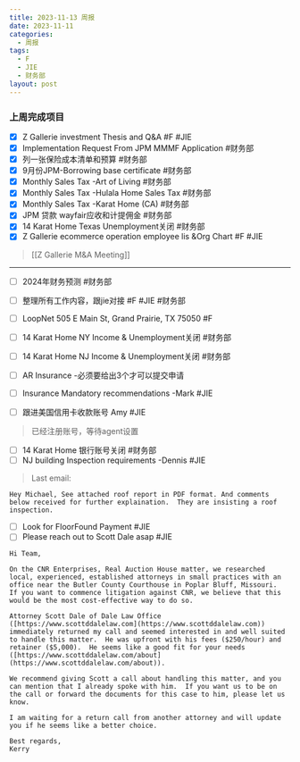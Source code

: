```yaml
---
title: 2023-11-13 周报
date: 2023-11-11
categories:
  - 周报
tags:
  - F
  - JIE
  - 财务部
layout: post
---
```


### 上周完成项目

- [x] Z Gallerie investment Thesis and Q&A #F #JIE 
- [x] Implementation Request From JPM MMMF Application #财务部 
- [x] 列一张保险成本清单和预算  #财务部 
- [x] 9月份JPM-Borrowing base certificate #财务部 
- [x] Monthly Sales Tax -Art of Living #财务部 
- [x] Monthly Sales Tax -Hulala Home Sales Tax #财务部 
- [x] Monthly Sales Tax  -Karat Home (CA) #财务部 
- [x] JPM 贷款 wayfair应收和计提佣金 #财务部 
- [x] 14 Karat Home Texas Unemployment关闭 #财务部 
- [x]  Z Gallerie ecommerce operation employee lis &Org Chart  #F #JIE 
> [[Z Gallerie M&A Meeting]]

---

- [ ] 2024年财务预测 #财务部 
- [ ] 整理所有工作内容，跟jie对接 #F #JIE #财务部 
- [ ] LoopNet 505 E Main St, Grand Prairie, TX 75050  #F 
- [ ] 14 Karat Home NY Income & Unemployment关闭 #财务部 
- [ ] 14 Karat Home NJ Income & Unemployment关闭 #财务部 
- [ ] AR Insurance  -必须要给出3个才可以提交申请

- [ ] Insurance Mandatory recommendations -Mark #JIE 
- [ ] 跟进美国信用卡收款账号 Amy #JIE 
> 已经注册账号，等待agent设置
- [ ] 14 Karat Home 银行账号关闭 #财务部 
- [ ] NJ building Inspection requirements -Dennis #JIE   
> Last email: 
```
Hey Michael, See attached roof report in PDF format. And comments below received for further explaination.  They are insisting a roof inspection.
```
- [ ] Look for FloorFound Payment #JIE  
- [ ] Please reach out to Scott Dale asap #JIE    

```
Hi Team,  
  
On the CNR Enterprises, Real Auction House matter, we researched local, experienced, established attorneys in small practices with an office near the Butler County Courthouse in Poplar Bluff, Missouri.  If you want to commence litigation against CNR, we believe that this would be the most cost-effective way to do so.  
  
Attorney Scott Dale of Dale Law Office ([https://www.scottddalelaw.com](https://www.scottddalelaw.com)) immediately returned my call and seemed interested in and well suited to handle this matter.  He was upfront with his fees ($250/hour) and retainer ($5,000).  He seems like a good fit for your needs ([https://www.scottddalelaw.com/about](https://www.scottddalelaw.com/about)).  
  
We recommend giving Scott a call about handling this matter, and you can mention that I already spoke with him.  If you want us to be on the call or forward the documents for this case to him, please let us know.  
  
I am waiting for a return call from another attorney and will update you if he seems like a better choice.  
  
Best regards,  
Kerry

```






















































